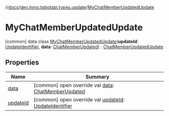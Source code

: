//[docs](../../../index.md)/[dev.inmo.tgbotapi.types.update](../index.md)/[MyChatMemberUpdatedUpdate](index.md)



# MyChatMemberUpdatedUpdate  
 [common] data class [MyChatMemberUpdatedUpdate](index.md)(**updateId**: [UpdateIdentifier](../../dev.inmo.tgbotapi.types/index.md#%5Bdev.inmo.tgbotapi.types%2FUpdateIdentifier%2F%2F%2FPointingToDeclaration%2F%5D%2FClasslikes%2F625018081), **data**: [ChatMemberUpdated](../../dev.inmo.tgbotapi.types/-chat-member-updated/index.md)) : [ChatMemberUpdatedUpdate](../../dev.inmo.tgbotapi.types.update.abstracts/-chat-member-updated-update/index.md)   


## Properties  
  
|  Name |  Summary | 
|---|---|
| <a name="dev.inmo.tgbotapi.types.update/MyChatMemberUpdatedUpdate/data/#/PointingToDeclaration/"></a>[data](data.md)| <a name="dev.inmo.tgbotapi.types.update/MyChatMemberUpdatedUpdate/data/#/PointingToDeclaration/"></a> [common] open override val [data](data.md): [ChatMemberUpdated](../../dev.inmo.tgbotapi.types/-chat-member-updated/index.md)   <br>|
| <a name="dev.inmo.tgbotapi.types.update/MyChatMemberUpdatedUpdate/updateId/#/PointingToDeclaration/"></a>[updateId](update-id.md)| <a name="dev.inmo.tgbotapi.types.update/MyChatMemberUpdatedUpdate/updateId/#/PointingToDeclaration/"></a> [common] open override val [updateId](update-id.md): [UpdateIdentifier](../../dev.inmo.tgbotapi.types/index.md#%5Bdev.inmo.tgbotapi.types%2FUpdateIdentifier%2F%2F%2FPointingToDeclaration%2F%5D%2FClasslikes%2F625018081)   <br>|


